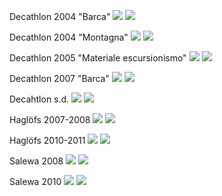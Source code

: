 Decathlon 2004 "Barca"
![](decathlon_2004-1.jpg)
![](decathlon_2004-2.jpg)

Decathlon 2004 "Montagna"
![](decathlon_2004_bis-1.jpg)
![](decathlon_2004_bis-2.jpg)

Decathlon 2005 "Materiale escursionismo"
![](decathlon_2005-1.jpg)
![](decathlon_2005-2.jpg)

Decathlon 2007 "Barca"
![](decathlon_2007-1.jpg)
![](decathlon_2007-2.jpg)

Decahtlon s.d. 
![](decathlon_sd-1.jpg)
![](decathlon_sd-2.jpg)

Haglöfs 2007-2008
![](haglofs_2007-1.jpg)
![](haglofs_2007-2.jpg)

Haglöfs 2010-2011
![](haglofs_2010-1.jpg)
![](haglofs_2010-2.jpg)

Salewa 2008
![](salewa_2008-1.jpg)
![](salewa_2008-2.jpg)

Salewa 2010
![](salewa_2010-1.jpg)
![](salewa_2010-2.jpg)
